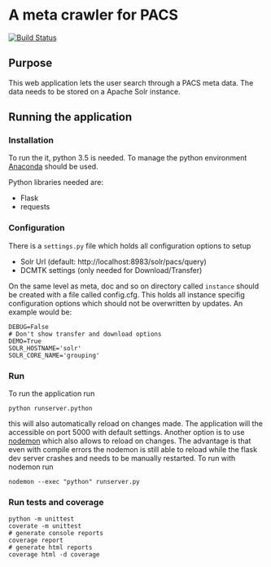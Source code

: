 # A meta crawler for PACS
[![Build Status](https://api.travis-ci.org/irrwitz/meta.svg?branch=master)](https://travis-ci.org/irrwitz/meta)
## Purpose
This web application lets the user search through a PACS meta data. The data
needs to be stored on a Apache Solr instance.


## Running the application

### Installation
To run the it, python 3.5 is needed. To manage the python environment
[Anaconda](https://www.continuum.io/downloads) should be used.

Python libraries needed are:
 * Flask
 * requests

### Configuration
There is a `settings.py` file which holds all configuration options to setup
 * Solr Url (default: http://localhost:8983/solr/pacs/query)
 * DCMTK settings (only needed for Download/Transfer)

On the same level as meta, doc and so on directory called `instance` should be
created with a file called config.cfg. This holds all instance specifig
configuration options which should not be overwritten by updates.
An example would be:
```
DEBUG=False
# Don't show transfer and download options
DEMO=True
SOLR_HOSTNAME='solr'
SOLR_CORE_NAME='grouping'
```


### Run
To run the application run
```
python runserver.python
```
this will also automatically reload on changes made.
The application will the accessible on port 5000 with default settings.
Another option is to use [nodemon](http://nodemon.io/) which also allows to
reload on changes. The advantage is that even with compile errors the nodemon
is still able to reload while the flask dev server crashes and needs to be
manually restarted. To run with nodemon run
```
nodemon --exec "python" runserver.py
```


### Run tests and coverage
```
python -m unittest
coverate -m unittest
# generate console reports
coverage report
# generate html reports
coverage html -d coverage
```
